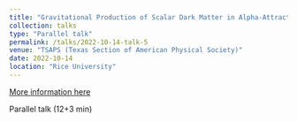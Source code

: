 ```yaml
---
title: "Gravitational Production of Scalar Dark Matter in Alpha-Attractor Models of Inflation"
collection: talks
type: "Parallel talk"
permalink: /talks/2022-10-14-talk-5
venue: "TSAPS (Texas Section of American Physical Society)"
date: 2022-10-14
location: "Rice University"
---
```


[More information here](https://meetings.aps.org/Meeting/TSF22/Session/F04.4)

Parallel talk (12+3 min)
